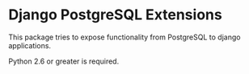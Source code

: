 # Django PostgreSQL Extensions

This package tries to expose functionality from PostgreSQL to django
applications.


Python 2.6 or greater is required.
